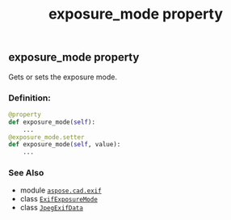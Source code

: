 ﻿---
title: exposure_mode property
second_title: Aspose.CAD for Python via .NET API References
description: 
type: docs
weight: 300
url: /python-net/aspose.cad.exif/jpegexifdata/exposure_mode/
is_root: false
---

## exposure_mode property


Gets or sets the exposure mode.
### Definition:
```python
@property
def exposure_mode(self):
    ...
@exposure_mode.setter
def exposure_mode(self, value):
    ...
```

### See Also
* module [`aspose.cad.exif`](../../)
* class [`ExifExposureMode`](/cad/python-net/aspose.cad.exif.enums/exifexposuremode)
* class [`JpegExifData`](/cad/python-net/aspose.cad.exif/jpegexifdata)

